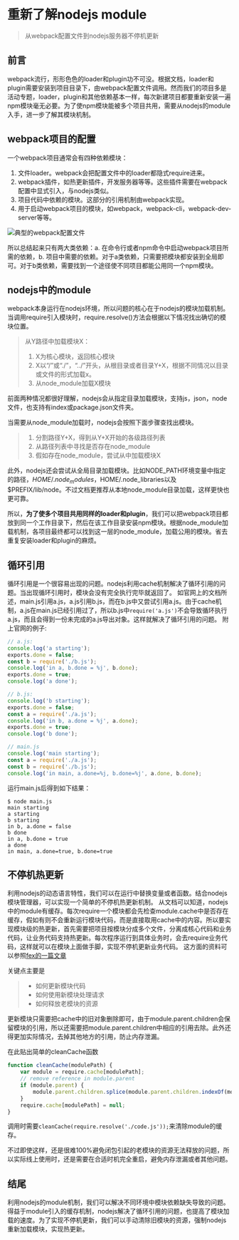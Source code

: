 # 重新了解nodejs module
> 从webpack配置文件到nodejs服务器不停机更新
## 前言
webpack流行，形形色色的loader和plugin功不可没。根据文档，loader和plugin需要安装到项目目录下，由webpack配置文件调用。然而我们的项目多是活动专题，loader，plugin和其他依赖基本一样，每次新建项目都要重新安装一遍npm模块毫无必要。为了使npm模块能被多个项目共用，需要从nodejs的module入手，进一步了解其模块机制。
## webpack项目的配置
一个webpack项目通常会有四种依赖模块： 
1. 文件loader。webpack会把配置文件中的loader都隐式require进来。
2. webpack插件，如热更新插件，开发服务器等等。这些插件需要在webpack配置中显式引入，与nodejs类似。
3. 项目代码中依赖的模块。这部分的引用机制由webpack实现。
4. 用于启动webpack项目的模块，如webpack，webpack-cli，webpack-dev-server等等。

 ![典型的webpack配置文件](https://nos.netease.com/knowledge/d255812d-1844-43bc-b138-f62b6fcbbd26?imageView) 

所以总结起来只有两大类依赖：a. 在命令行或者npm命令中启动webpack项目所需的依赖，b. 项目中需要的依赖。对于a类依赖，只需要把模块都安装到全局即可。对于b类依赖，需要找到一个途径使不同项目都能公用同一个npm模块。

## nodejs中的module
webpack本身运行在nodejs环境，所以问题的核心在于nodejs的模块加载机制。
当调用require引入模块时，require.resolve()方法会根据以下情况找出确切的模块位置。

>从Y路径中加载模块X：
>1. X为核心模块，返回核心模块
>2. X以“/”或“./”，“../”开头，从根目录或者目录Y+X，根据不同情况以目录或文件的形式加载x。
>3. 从node_module加载X模块 

前面两种情况都很好理解，nodejs会从指定目录加载模块，支持js，json，node文件，也支持有index或package.json文件夹。 

当需要从node_module加载时，nodejs会按照下面步骤查找出模块。
>1. 分割路径Y+X，得到从Y+X开始的各级路径列表
>2. 从路径列表中寻找是否存在node_module
>3. 假如存在node_module，尝试从中加载模块X 

此外，nodejs还会尝试从全局目录加载模块。比如NODE_PATH环境变量中指定的路径，$HOME/.node_modules，$HOME/.node_libraries以及$PREFIX/lib/node。不过文档更推荐从本地node_module目录加载，这样更快也更可靠。

所以，**为了使多个项目共用同样的loader和plugin**，我们可以把webpack项目都放到同一个工作目录下，然后在该工作目录安装npm模块。根据node_module加载机制，各项目最终都可以找到这一层的node_module，加载公用的模块。省去重复安装loader和plugin的麻烦。

## 循环引用
循环引用是一个很容易出现的问题。nodejs利用cache机制解决了循环引用的问题。当出现循环引用时，模块会没有完全执行完毕就返回了。
如官网上的文档所述，main.js引用a.js，a.js引用b.js，而在b.js中又尝试引用a.js。由于cache机制，a.js在main.js已经引用过了，所以b.js中`require('a.js')`不会导致循环执行a.js，而且会得到一份未完成的a.js导出对象。这样就解决了循环引用的问题。
附上官网的例子:
```javascript
// a.js:
console.log('a starting');
exports.done = false;
const b = require('./b.js');
console.log('in a, b.done = %j', b.done);
exports.done = true;
console.log('a done');
```
```javascript
// b.js:
console.log('b starting');
exports.done = false;
const a = require('./a.js');
console.log('in b, a.done = %j', a.done);
exports.done = true;
console.log('b done');
```
```javascript
// main.js
console.log('main starting');
const a = require('./a.js');
const b = require('./b.js');
console.log('in main, a.done=%j, b.done=%j', a.done, b.done);
```
运行main.js后得到如下结果：
```shell
$ node main.js
main starting
a starting
b starting
in b, a.done = false
b done
in a, b.done = true
a done
in main, a.done=true, b.done=true
```
## 不停机热更新
利用nodejs的动态语言特性，我们可以在运行中替换变量或者函数。结合nodejs模块管理器，可以实现一个简单的不停机热更新机制。
从文档可以知道，nodejs中的module有缓存。每次require一个模块都会先检查module.cache中是否存在缓存，假如有则不会重新运行模块代码，而是直接取用cache中的内容。所以要实现模块级的热更新，首先需要把项目按模块分成多个文件，分离成核心代码和业务代码，让业务代码支持热更新。每次程序运行到具体业务时，会去require业务代码，这样就可以在模块上面做手脚，实现不停机更新业务代码。
这方面的资料可以参照[fex的一篇文章](http://fex.baidu.com/blog/2015/05/nodejs-hot-swapping/)

关键点主要是
>* 如何更新模块代码
>* 如何使用新模块处理请求
>* 如何释放老模块的资源

更新模块只需要把cache中的旧对象删除即可，由于module.parent.children会保留模块的引用，所以还需要把module.parent.children中相应的引用去除。此外还得更加实际情况，去掉其他地方的引用，防止内存泄漏。

在此贴出简单的cleanCache函数
```javascript
function cleanCache(modulePath) {
    var module = require.cache[modulePath];
    // remove reference in module.parent
    if (module.parent) {
        module.parent.children.splice(module.parent.children.indexOf(module), 1);
    }
    require.cache[modulePath] = null;
}
```
调用时需要`cleanCache(require.resolve('./code.js'));`来清除module的缓存。

不过即使这样，还是很难100%避免闭包引起的老模块的资源无法释放的问题，所以实际线上使用时，还是需要在合适时机完全重启，避免内存泄漏或者其他问题。

## 结尾
利用nodejs的module机制，我们可以解决不同环境中模块依赖缺失导致的问题。得益于module引入的缓存机制，nodejs解决了循环引用的问题，也提高了模块加载的速度。为了实现不停机更新，我们可以手动清除旧模块的资源，强制nodejs重新加载模块，实现热更新。
